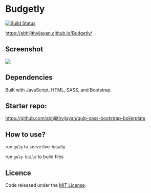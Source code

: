 # Budgetly 
[![Build Status](https://travis-ci.org/abhijithvijayan/Budgetly.svg?branch=master)](https://travis-ci.org/abhijithvijayan/Budgetly)

https://abhijithvijayan.github.io/Budgetly/

## Screenshot

![](https://i.imgur.com/I6fv5mt.png)

## Dependencies

Built with JavaScript, HTML, SASS, and Bootstrap.

## Starter repo:

https://github.com/abhijithvijayan/gulp-sass-bootstrap-boilerplate

## How to use?
run 
`gulp` to serve live-locally

run `gulp build` to build files

## Licence
Code released under the [MIT License](https://github.com/abhijithvijayan/Budgetly/blob/master/LICENCE).